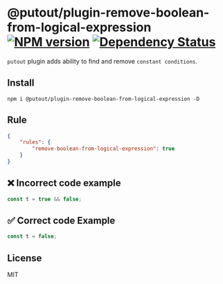 # @putout/plugin-remove-boolean-from-logical-expression [![NPM version][NPMIMGURL]][NPMURL] [![Dependency Status][DependencyStatusIMGURL]][DependencyStatusURL]

[NPMIMGURL]:                https://img.shields.io/npm/v/@putout/plugin-remove-boolean-from-logical-expression.svg?style=flat&longCache=true
[NPMURL]:                   https://npmjs.org/package/@putout/plugin-remove-boolean-from-logical-expression"npm"

[DependencyStatusURL]:      https://david-dm.org/coderaiser/putout?path=packages/plugin-remove-boolean-from-logical-expression
[DependencyStatusIMGURL]:   https://david-dm.org/coderaiser/putout.svg?path=packages/plugin-remove-boolean-from-logical-expression

`putout` plugin adds ability to find and remove `constant conditions`.

## Install

```
npm i @putout/plugin-remove-boolean-from-logical-expression -D
```

## Rule

```json
{
    "rules": {
        "remove-boolean-from-logical-expression": true
    }
}
```

## ❌ Incorrect code example

```js
const t = true && false;
```

## ✅ Correct code Example

```js
const t = false;
```

## License

MIT

